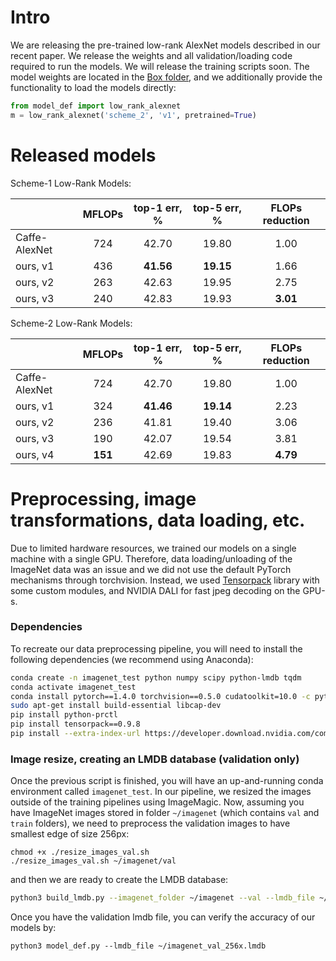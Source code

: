 # Intro
We are releasing the pre-trained low-rank AlexNet models described in our recent paper. 
We release the weights and all validation/loading code required to run the models. We will 
release the training scripts soon. The model weights are located in the 
[Box folder](https://ucmerced.box.com/s/gqtaucm2osjp5r7rlmk6qdcutrzcb6d6), and we additionally provide
the functionality to load the models directly:

```python
from model_def import low_rank_alexnet
m = low_rank_alexnet('scheme_2', 'v1', pretrained=True)
```

# Released models

Scheme-1 Low-Rank Models:

|                    |     MFLOPs     | top-1 err, %  |  top-5 err, %| FLOPs reduction |
| -------------      |:--------------:|:-------------:|:------------:|:---------------:|
|Caffe-AlexNet       |       724      |     42.70     |    19.80     |      1.00       |
|ours, v1            |       436      |   **41.56**   |  **19.15**   |      1.66       |
|ours, v2            |       263      |     42.63     |    19.95     |      2.75       |
|ours, v3            |       240      |     42.83     |    19.93     |    **3.01**     |


Scheme-2 Low-Rank Models:

|                    |     MFLOPs     | top-1 err, %  |  top-5 err, %| FLOPs reduction |
| -------------      |:--------------:|:-------------:|:------------:|:---------------:|
|Caffe-AlexNet       |       724      |     42.70     |    19.80     |      1.00       |
|ours, v1            |       324      |   **41.46**   |  **19.14**   |      2.23       |
|ours, v2            |       236      |     41.81     |    19.40     |      3.06       |
|ours, v3            |       190      |     42.07     |    19.54     |      3.81       |
|ours, v4            |     **151**    |     42.69     |    19.83     |    **4.79**     |

# Preprocessing, image transformations, data loading, etc.
Due to limited hardware resources, we trained our models on a single machine with a single GPU. Therefore, data 
loading/unloading of the ImageNet data was an issue and we did not use the default PyTorch mechanisms through 
torchvision. Instead, we used [Tensorpack](https://github.com/tensorpack/tensorpack/) library with some custom modules, 
and NVIDIA DALI for fast jpeg decoding on the GPU-s. 

### Dependencies
To recreate our data preprocessing pipeline, you will need to install the following dependencies (we recommend using Anaconda):

```bash
conda create -n imagenet_test python numpy scipy python-lmdb tqdm
conda activate imagenet_test
conda install pytorch==1.4.0 torchvision==0.5.0 cudatoolkit=10.0 -c pytorch
sudo apt-get install build-essential libcap-dev
pip install python-prctl
pip install tensorpack==0.9.8
pip install --extra-index-url https://developer.download.nvidia.com/compute/redist/cuda/9.0 nvidia-dali

```

### Image resize, creating an LMDB database (validation only)

Once the previous script is finished, you will have an up-and-running conda environment called `imagenet_test`. 
In our pipeline, we resized the images outside of the training pipelines using ImageMagic. Now, assuming you have
ImageNet images stored in folder `~/imagenet` (which contains `val` and `train` folders), we need to preprocess the
 validation images to have smallest edge of size 256px:
```
chmod +x ./resize_images_val.sh
./resize_images_val.sh ~/imagenet/val
```
and then we are ready to create the LMDB database:

```bash
python3 build_lmdb.py --imagenet_folder ~/imagenet --val --lmdb_file ~/imagenet_val_256x.lmdb 

```
Once you have the validation lmdb file, you can verify the accuracy of our models by:
```
python3 model_def.py --lmdb_file ~/imagenet_val_256x.lmdb
```